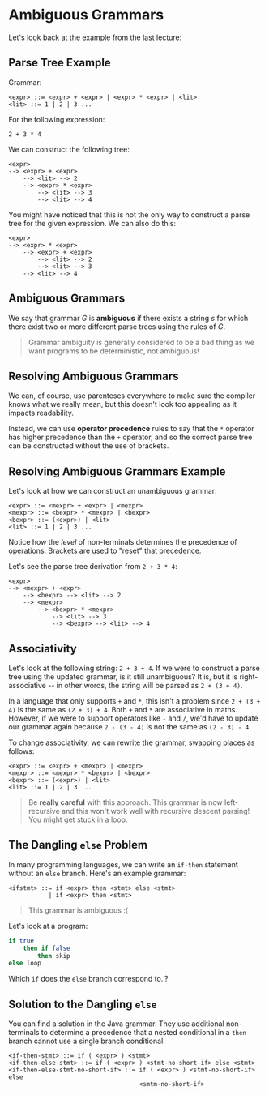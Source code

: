 # Ambiguous Grammars

Let's look back at the example from the last lecture:

## Parse Tree Example

Grammar:

```bnf
<expr> ::= <expr> + <expr> | <expr> * <expr> | <lit>
<lit> ::= 1 | 2 | 3 ...
```

For the following expression:

```
2 + 3 * 4
```

We can construct the following tree:

```
<expr>
--> <expr> + <expr>
    --> <lit> --> 2
    --> <expr> * <expr>
        --> <lit> --> 3
        --> <lit> --> 4
```

You might have noticed that this is not the only way to construct a parse tree
for the given expression. We can also do this:

```
<expr>
--> <expr> * <expr>
    --> <expr> + <expr>
        --> <lit> --> 2
        --> <lit> --> 3
    --> <lit> --> 4
```

## Ambiguous Grammars

We say that grammar _G_ is **ambiguous** if there exists a string _s_ for which
there exist two or more different parse trees using the rules of _G_.

> Grammar ambiguity is generally considered to be a bad thing as we want
> programs to be deterministic, not ambiguous!

## Resolving Ambiguous Grammars

We can, of course, use parenteses everywhere to make sure the compiler knows
what we really mean, but this doesn't look too appealing as it impacts
readability.

Instead, we can use **operator precedence** rules to say that the `*` operator
has higher precedence than the `+` operator, and so the correct parse tree can
be constructed without the use of brackets.

## Resolving Ambiguous Grammars Example

Let's look at how we can construct an unambiguous grammar:

```bnf
<expr> ::= <mexpr> + <expr> | <mexpr>
<mexpr> ::= <bexpr> * <mexpr> | <bexpr>
<bexpr> ::= (<expr>) | <lit>
<lit> ::= 1 | 2 | 3 ...
```

Notice how the _level_ of non-terminals determines the precedence of operations.
Brackets are used to "reset" that precedence.

Let's see the parse tree derivation from `2 + 3 * 4`:

```
<expr>
--> <mexpr> + <expr>
    --> <bexpr> --> <lit> --> 2
    --> <mexpr>
        --> <bexpr> * <mexpr>
            --> <lit> --> 3
            --> <bexpr> --> <lit> --> 4
```

## Associativity

Let's look at the following string: `2 + 3 + 4`. If we were to construct a parse
tree using the updated grammar, is it still unambiguous? It is, but it is
right-associative -- in other words, the string will be parsed as `2 + (3 + 4)`.

In a language that only supports `+` and `*`, this isn't a problem since
`2 + (3 + 4)` is the same as `(2 + 3) + 4`. Both `+` and `*` are associative in
maths. However, if we were to support operators like `-` and `/`, we'd have to
update our grammar again because `2 - (3 - 4)` is not the same as `(2 - 3) - 4`.

To change associativity, we can rewrite the grammar, swapping places as follows:

```bnf
<expr> ::= <expr> + <mexpr> | <mexpr>
<mexpr> ::= <mexpr> * <bexpr> | <bexpr>
<bexpr> ::= (<expr>) | <lit>
<lit> ::= 1 | 2 | 3 ...
```

> Be **really careful** with this approach. This grammar is now left-recursive
> and this won't work well with recursive descent parsing! You might get stuck
> in a loop.

## The Dangling `else` Problem

In many programming languages, we can write an `if-then` statement without an
`else` branch. Here's an example grammar:

```bnf
<ifstmt> ::= if <expr> then <stmt> else <stmt>
           | if <expr> then <stmt>
```

> This grammar is ambiguous :(

Let's look at a program:

```bash
if true
    then if false
        then skip
else loop
```

Which `if` does the `else` branch correspond to..?

## Solution to the Dangling `else`

You can find a solution in the Java grammar. They use additional non-terminals
to determine a precedence that a nested conditional in a `then` branch cannot
use a single branch conditional.

```bnf
<if-then-stmt> ::= if ( <expr> ) <stmt>
<if-then-else-stmt> ::= if ( <expr> ) <stmt-no-short-if> else <stmt>
<if-then-else-stmt-no-short-if> ::= if ( <expr> ) <stmt-no-short-if> else
                                    <smtm-no-short-if>
```

